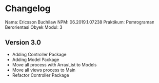 # Changelog
Nama: Ericsson Budhilaw
NPM: 06.2019.1.07238
Praktikum: Pemrograman Berorientasi Obyek 
Modul: 3

## Version 3.0
* Adding Controller Package
* Adding Model Package
* Move all process with ArrayList to Models
* Move all views process to Main
* Refactor Controller Package